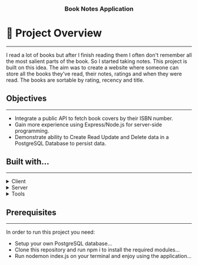 <div align="center">
  <h3><b>Book Notes Application</b></h3>
</div>

# 📗 Project Overview
<hr>
<p>I read a lot of books but after I finish reading them I often don't remember all the most salient parts of the book. So I started taking notes. This project is built on this idea. The aim was to create a website where someone can store all the books they've read, their notes, ratings and when they were read. The books are sortable by rating, recency and title.</p>

<h2> Objectives </h2>
<hr>
<ul>
    <li> Integrate a public API to fetch book covers by their ISBN number. </li>
    <li> Gain more experience using Express/Node.js for server-side programming. </li>
    <li> Demonstrate ability to Create Read Update and Delete data in a PostgreSQL Database to persist data.
    </li>
</ul>

<h2> Built with... </h2>
<hr>
<details>
  <summary>Client</summary>
  <ul>
    <li>HTML, CSS, EJS</li>
  </ul>
</details>

<details>
  <summary>Server</summary>
  <ul>
    <li>Javascript, NodeJs</li>
  </ul>
</details>

<details>
  <summary>Tools</summary>
  <ul>
    <li>REST API</a></li>
  </ul>
</details>

<h2> Prerequisites </h2>
<hr>
<p> In order to run this project you need: </p>
<ul>
    <li> Setup your own PostgreSQL database...</li>
    <li> Clone this repository and run npm i to install the required modules... </li>
    <li> Run nodemon index.js on your terminal and enjoy using the application...   </li>
</ul>




